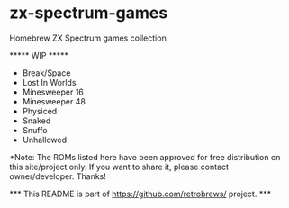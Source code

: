# zx-spectrum-games
Homebrew ZX Spectrum games collection 

***** WIP *****

 - Break/Space<br />
 - Lost In Worlds<br />
 - Minesweeper 16<br />
 - Minesweeper 48<br />
 - Physiced<br />
 - Snaked<br />
 - Snuffo<br />
 - Unhallowed<br />


*Note: The ROMs listed here have been approved for free distribution on this site/project only. If you want to share it, please contact owner/developer. Thanks!

*** This README is part of https://github.com/retrobrews/ project. ***
